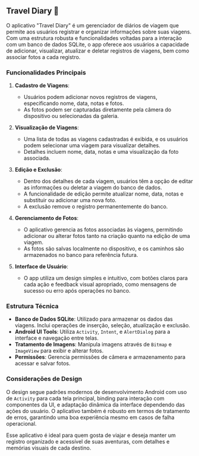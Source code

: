 ## Travel Diary 📝

O aplicativo "Travel Diary" é um gerenciador de diários de viagem que permite aos usuários registrar e organizar informações sobre suas viagens. Com uma estrutura robusta e funcionalidades voltadas para a interação com um banco de dados SQLite, o app oferece aos usuários a capacidade de adicionar, visualizar, atualizar e deletar registros de viagens, bem como associar fotos a cada registro.

### Funcionalidades Principais

1. **Cadastro de Viagens**:
   - Usuários podem adicionar novos registros de viagens, especificando nome, data, notas e fotos.
   - As fotos podem ser capturadas diretamente pela câmera do dispositivo ou selecionadas da galeria.

2. **Visualização de Viagens**:
   - Uma lista de todas as viagens cadastradas é exibida, e os usuários podem selecionar uma viagem para visualizar detalhes.
   - Detalhes incluem nome, data, notas e uma visualização da foto associada.

3. **Edição e Exclusão**:
   - Dentro dos detalhes de cada viagem, usuários têm a opção de editar as informações ou deletar a viagem do banco de dados.
   - A funcionalidade de edição permite atualizar nome, data, notas e substituir ou adicionar uma nova foto.
   - A exclusão remove o registro permanentemente do banco.

4. **Gerenciamento de Fotos**:
   - O aplicativo gerencia as fotos associadas às viagens, permitindo adicionar ou alterar fotos tanto na criação quanto na edição de uma viagem.
   - As fotos são salvas localmente no dispositivo, e os caminhos são armazenados no banco para referência futura.

5. **Interface de Usuário**:
   - O app utiliza um design simples e intuitivo, com botões claros para cada ação e feedback visual apropriado, como mensagens de sucesso ou erro após operações no banco.

### Estrutura Técnica

- **Banco de Dados SQLite**: Utilizado para armazenar os dados das viagens. Inclui operações de inserção, seleção, atualização e exclusão.
- **Android UI Tools**: Utiliza `Activity`, `Intent`, e `AlertDialog` para a interface e navegação entre telas.
- **Tratamento de Imagens**: Manipula imagens através de `Bitmap` e `ImageView` para exibir e alterar fotos.
- **Permissões**: Gerencia permissões de câmera e armazenamento para acessar e salvar fotos.

### Considerações de Design

O design segue padrões modernos de desenvolvimento Android com uso de `Activity` para cada tela principal, binding para interação com componentes da UI, e adaptação dinâmica da interface dependendo das ações do usuário. O aplicativo também é robusto em termos de tratamento de erros, garantindo uma boa experiência mesmo em casos de falha operacional.

Esse aplicativo é ideal para quem gosta de viajar e deseja manter um registro organizado e acessível de suas aventuras, com detalhes e memórias visuais de cada destino.
